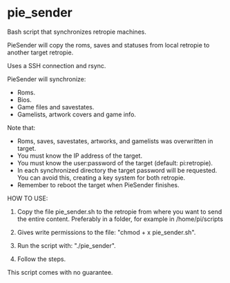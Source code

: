 # pie_sender
Bash script that synchronizes retropie machines.

PieSender will copy the roms, saves and statuses from local retropie to another target retropie.

Uses a SSH connection and rsync.

PieSender will synchronize:
 - Roms.
 - Bios.
 - Game files  and savestates.
 - Gamelists, artwork covers and game info.

Note that:
 - Roms, saves, savestates, artworks, and gamelists was overwritten in target.
 - You must know the IP address of the target.
 - You must know the user:password of the target (default: pi:retropie).
 - In each synchronized directory the target password will be requested. You can avoid this, creating a key system for both retropie.
 - Remember to reboot the target when PieSender finishes.

HOW TO USE:
1. Copy the file pie_sender.sh to the retropie from where you want to send the entire content.
Preferably in a folder, for example in /home/pi/scripts

2. Gives write permissions to the file: "chmod + x pie_sender.sh".

3. Run the script with: "./pie_sender".

4. Follow the steps.


This script comes with no guarantee.
